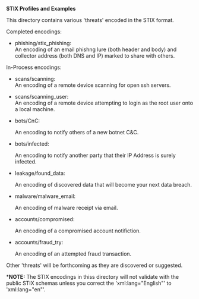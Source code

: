 **STIX Profiles and Examples**

This directory contains various 'threats' encoded in the STIX format.

Completed encodings:
* phishing/stix_phishing:		
  An encoding of an email phishng lure (both header and body) and collector address (both DNS and IP) marked to share with others.

In-Process encodings:
* scans/scanning:		
  An encoding of a remote device scanning for open ssh servers.
* scans/scanning_user:		
  An encoding of a remote device attempting to login as the root user onto a local machine.
* bots/CnC:

  An encoding to notify others of a new botnet C&C.
* bots/infected:

  An encoding to notify another party that their IP Address is surely infected.
* leakage/found_data:

  An encoding of discovered data that will become your next data breach.
* malware/malware_email:

  An encoding of malware receipt via email.
* accounts/compromised:

  An encoding of a compromised account notifiction.
* accounts/fraud_try:

  An encoding of an attempted fraud transaction.


Other 'threats' will be forthcoming as they are discovered or suggested.

***NOTE:** The STIX encodings in thiss directory will not validate with the public STIX schemas unless you correct the 'xml:lang="English"' to 'xml:lang="en"'. 
